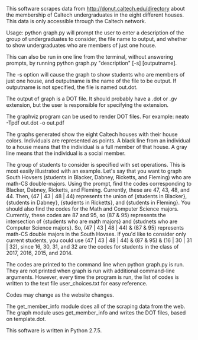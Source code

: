This software scrapes data from http://donut.caltech.edu/directory about the membership of Caltech undergraduates in the eight different houses. This data is only accessible through the Caltech network.

Usage: python graph.py will prompt the user to enter a description of the group of undergraduates to consider, the file name to output, and whether to show undergraduates who are members of just one house.

This can also be run in one line from the terminal, without answering prompts, by running python graph.py "description" [-s] [outputname].

The -s option will cause the graph to show students who are members of just one house, and outputname is the name of the file to be output. If outputname is not specified, the file is named out.dot.

The output of graph is a DOT file. It should probably have a .dot or .gv extension, but the user is responsible for specifying the extension.

The graphviz program can be used to render DOT files. For example:
neato -Tpdf out.dot -o out.pdf

The graphs generated show the eight Caltech houses with their house colors. Individuals are represented as points. A black line from an individual to a house means that the individual is a full member of that house. A gray line means that the individual is a social member.

The group of students to consider is specified with set operations. This is most easily illustrated with an example. Let's say that you want to graph South Hovsers (students in Blacker, Dabney, Ricketts, and Fleming) who are math-CS double-majors. Using the prompt, find the codes corresponding to Blacker, Dabney, Ricketts, and Fleming. Currently, these are 47, 43, 48, and 44. Then, (47 | 43 | 48 | 44) represents the union of {students in Blacker}, {students in Dabney}, {students in Ricketts}, and {students in Fleming}. You should also find the codes for the Math and Computer Science majors. Currently, these codes are 87 and 95, so (87 & 95) represents the intersection of {students who are math majors} and {studnets who are Computer Science majors}. So, (47 | 43 | 48 | 44) & (87 & 95) represents math-CS double majors in the South Hovses. If you'd like to consider only current students, you could use (47 | 43 | 48 | 44) & (87 & 95) & (16 | 30 | 31 | 32), since 16, 30, 31, and 32 are the codes for students in the class of 2017, 2016, 2015, and 2014.

The codes are printed to the command line when python graph.py is run. They are not printed when graph is run with additional command-line arguments. However, every time the program is run, the list of codes is written to the text file user_choices.txt for easy reference.

Codes may change as the website changes.

The get_member_info module does all of the scraping data from the web. The graph module uses get_member_info and writes the DOT files, based on template.dot. 

This software is written in Python 2.7.5.
